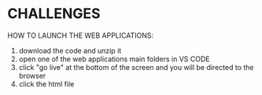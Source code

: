 # CHALLENGES

HOW TO LAUNCH THE WEB APPLICATIONS:
1) download the code and unzip it
2) open one of the web applications main folders in VS CODE
3) click "go live" at the bottom of the screen and you will be directed to the browser
4) click the html file
